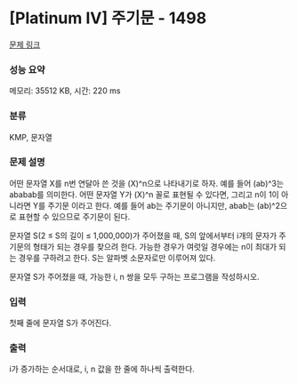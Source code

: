 # [Platinum IV] 주기문 - 1498 

[문제 링크](https://www.acmicpc.net/problem/1498) 

### 성능 요약

메모리: 35512 KB, 시간: 220 ms

### 분류

KMP, 문자열

### 문제 설명

<p>어떤 문자열 X를 n번 연달아 쓴 것을 (X)^n으로 나타내기로 하자. 예를 들어 (ab)^3는 ababab를 의미한다. 어떤 문자열 Y가 (X)^n 꼴로 표현될 수 있다면, 그리고 n이 1이 아니라면 Y를 주기문 이라고 한다. 예를 들어 ab는 주기문이 아니지만, abab는 (ab)^2으로 표현할 수 있으므로 주기문이 된다.</p>

<p>문자열 S(2 ≤ S의 길이 ≤ 1,000,000)가 주어졌을 때, S의 앞에서부터 i개의 문자가 주기문의 형태가 되는 경우를 찾으려 한다. 가능한 경우가 여럿일 경우에는 n이 최대가 되는 경우를 구하려고 한다. S는 알파벳 소문자로만 이루어져 있다.</p>

<p>문자열 S가 주어졌을 때, 가능한 i, n 쌍을 모두 구하는 프로그램을 작성하시오.</p>

### 입력 

 <p>첫째 줄에 문자열 S가 주어진다.</p>

### 출력 

 <p>i가 증가하는 순서대로, i, n 값을 한 줄에 하나씩 출력한다.</p>

